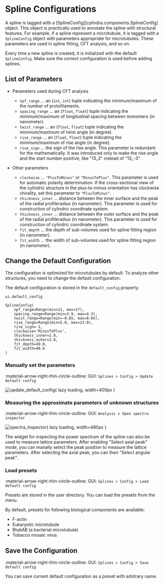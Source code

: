 # Spline Configurations

A spline is tagged with a [SplineConfig][cylindra.components.SplineConfig] object. This
object is practically used to annotate the spline with structural features. For example,
if a spline represent a microtubule, it is tagged with a `SplineConfig` object with
parameters appropriate for microtubules. These parameters are used in spline fitting,
CFT analysis, and so on.

Every time a new spline is created, it is initialized with the default `SplineConfig`.
Make sure the correct configuration is used before adding splines.

## List of Parameters

- Parameters used during CFT analysis
  - `npf_range` ... an (`int`, `int`) tuple indicating the minimum/maximum of the
    number of protofilaments.
  - `spacing_range` ... an (`float`, `float`) tuple indicating the minimum/maximum of
    longitudinal spacing between monomers (in nanometer).
  - `twist_range` ... an (`float`, `float`) tuple indicating the minimum/maximum of
    twist angle (in degree).
  - `rise_range` ... an (`float`, `float`) tuple indicating the minimum/maximum of
    rise angle (in degree).
  - `rise_sign` ... the sign of the rise angle. This parameter is redundant for the
    mathematically. It was introduced only to make the rise angle and the start number positive, like "13_3" instead of "13_-3".

- Other parameters
  - `clockwise` ... `"PlusToMinus"` or `"MinusToPlus"`. This parameter is used for
    automatic polarity determination. If the cross-sectional view of the cylindric
    structure in the plus-to-minus orientation has clockwise chirality, set this
    parameter to `"PlusToMinus"`.
  - `thickness_inner` ... distance between the inner surface and the peak of the radial
    profileradius (in nanometer). This parameter is used for construction of cylindric
    coordinate system.
  - `thickness_inner` ... distance between the outer surface and the peak of the radial
    profileradius (in nanometer). This parameter is used for construction of cylindric
    coordinate system.
  - `fit_depth` ... the depth of sub-volumes used for spline fitting region (in
    nanometer).
  - `fit_width` ... the width of sub-volumes used for spline fitting region (in
    nanometer).

## Change the Default Configuration

The configuration is optimized for microtubules by default. To analyze other structures,
you need to change the default configuration.

The default configuration is stored in the `default_config` property.

``` python
ui.default_config
```

``` title="Output"
SplineConfig(
	npf_range=Range(min=11, max=17),
	spacing_range=Range(min=3.9, max=4.3),
	twist_range=Range(min=-0.65, max=0.65),
	rise_range=Range(min=5.0, max=13.0),
	rise_sign=-1,
	clockwise='MinusToPlus',
	thickness_inner=2.8,
	thickness_outer=2.8,
	fit_depth=49.0,
	fit_width=40.0
)
```

### Manually set the parameters

:material-arrow-right-thin-circle-outline: GUI: `Splines > Config > Update default config`

![update_default_config](../images/update_default_config.png){ lazy loading, width=400px }

### Measuring the approximate parameters of unknown structures

:material-arrow-right-thin-circle-outline: GUI: `Analysis > Open spectra inspector`

![spectra_inspector](../images/spectra_inspector.png){ lazy loading, width=480px }

The widget for inspecting the power spectrum of the spline can also be used to measure
lattice parameters. After enabling "Select axial peak" mode, you can manally select the
peak position to measure the lattice parameters. After selecting the axial peak, you can
then "Select angular peak".

### Load presets

:material-arrow-right-thin-circle-outline: GUI: `Splines > Config > Load default config`

Presets are stored in the user directory. You can load the presets from the menu.

By default, presets for following biological components are available:

- F-actin
- Eukaryotic microtubule
- BtubAB (a bacterial microtubule)
- Tobacco mosaic virus

## Save the Configuration

:material-arrow-right-thin-circle-outline: GUI: `Splines > Config > Save default config`

You can save current default configuration as a preset with arbitrary name.
